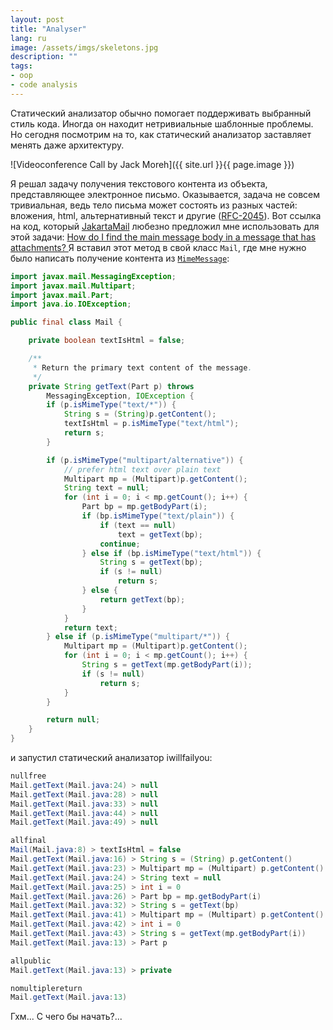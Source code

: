 ```yaml
---
layout: post
title: "Analyser"
lang: ru
image: /assets/imgs/skeletons.jpg
description: ""
tags:
- oop
- code analysis
---
```


Статический анализатор обычно помогает поддерживать выбранный стиль кода. Иногда
он находит нетривиальные шаблонные проблемы. Но сегодня посмотрим на то,
как статический анализатор заставляет менять даже архитектуру.

![Videoconference Call by Jack Moreh]({{ site.url }}{{ page.image }})

<!--more-->

Я решал задачу получения текстового контента из объекта, представляющее 
электронное письмо. Оказывается, задача не совсем тривиальная, ведь тело письма 
может состоять из разных частей: вложения, html, альтернативный текст и другие
([RFC-2045](https://tools.ietf.org/html/rfc2045#section-5.1)). Вот ссылка на код,
который [JakartaMail](https://en.wikipedia.org/wiki/Jakarta_Mail) любезно предложил 
мне использовать для этой задачи: 
[How do I find the main message body in a message that has attachments? ](https://javaee.github.io/javamail/FAQ#mainbody)
Я вставил этот метод в свой класс `Mail`, где мне нужно было написать получение
контента из [`MimeMessage`](https://jakarta.ee/specifications/mail/1.6/apidocs/javax/mail/internet/MimeMessage.html):
```java
import javax.mail.MessagingException;
import javax.mail.Multipart;
import javax.mail.Part;
import java.io.IOException;

public final class Mail {

    private boolean textIsHtml = false;

    /**
     * Return the primary text content of the message.
     */
    private String getText(Part p) throws
        MessagingException, IOException {
        if (p.isMimeType("text/*")) {
            String s = (String)p.getContent();
            textIsHtml = p.isMimeType("text/html");
            return s;
        }

        if (p.isMimeType("multipart/alternative")) {
            // prefer html text over plain text
            Multipart mp = (Multipart)p.getContent();
            String text = null;
            for (int i = 0; i < mp.getCount(); i++) {
                Part bp = mp.getBodyPart(i);
                if (bp.isMimeType("text/plain")) {
                    if (text == null)
                        text = getText(bp);
                    continue;
                } else if (bp.isMimeType("text/html")) {
                    String s = getText(bp);
                    if (s != null)
                        return s;
                } else {
                    return getText(bp);
                }
            }
            return text;
        } else if (p.isMimeType("multipart/*")) {
            Multipart mp = (Multipart)p.getContent();
            for (int i = 0; i < mp.getCount(); i++) {
                String s = getText(mp.getBodyPart(i));
                if (s != null)
                    return s;
            }
        }

        return null;
    }
}
```
и запустил статический анализатор iwillfailyou:
```java
nullfree
Mail.getText(Mail.java:24) > null
Mail.getText(Mail.java:28) > null
Mail.getText(Mail.java:33) > null
Mail.getText(Mail.java:44) > null
Mail.getText(Mail.java:49) > null

allfinal
Mail(Mail.java:8) > textIsHtml = false
Mail.getText(Mail.java:16) > String s = (String) p.getContent()
Mail.getText(Mail.java:23) > Multipart mp = (Multipart) p.getContent()
Mail.getText(Mail.java:24) > String text = null
Mail.getText(Mail.java:25) > int i = 0
Mail.getText(Mail.java:26) > Part bp = mp.getBodyPart(i)
Mail.getText(Mail.java:32) > String s = getText(bp)
Mail.getText(Mail.java:41) > Multipart mp = (Multipart) p.getContent()
Mail.getText(Mail.java:42) > int i = 0
Mail.getText(Mail.java:43) > String s = getText(mp.getBodyPart(i))
Mail.getText(Mail.java:13) > Part p

allpublic
Mail.getText(Mail.java:13) > private 

nomultiplereturn
Mail.getText(Mail.java:13)
```

Гхм... С чего бы начать?...